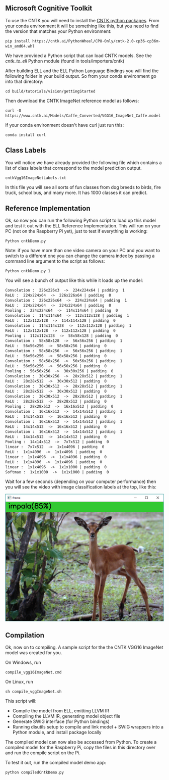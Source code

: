 
## Microsoft Cognitive Toolkit

To use the CNTK you will need to install the [CNTK python packages](https://docs.microsoft.com/en-us/cognitive-toolkit/setup-linux-python).
From your conda environment it will be something like this, but you need to find
the version that matches your Python environment:

    pip install https://cntk.ai/PythonWheel/CPU-Only/cntk-2.0-cp36-cp36m-win_amd64.whl

We have provided a Python script that can load CNTK models.
See the *cntk_to_ell* Python module (found in tools/importers/cntk)

After building ELL and the ELL Python Language Bindings you will find the following folder in your build output.
So from your conda environment go into that directory:

    cd build/tutorials/vision/gettingStarted

Then download the CNTK ImageNet reference model as follows:

    curl -O https://www.cntk.ai/Models/Caffe_Converted/VGG16_ImageNet_Caffe.model

If your conda environment doesn't have curl just run this:

    conda install curl

## Class Labels

You will notice we have already provided the following file which contains a list of class labels that correspond to the model prediction output.

    cntkVgg16ImageNetLabels.txt

In this file you will see all sorts of fun classes from dog breeds to birds, fire truck, school bus, and many more.  It has 1000 classes it can predict.


## Reference Implementation

Ok, so now you can run the following Python script to load up this model and test it out with the ELL Reference Implementation.
This will run on your PC (not on the Raspberry Pi yet), just to test if everything is working:

    Python cntkDemo.py

Note: if you have more than one video camera on your PC and you want to switch to a different one you can change the camera index by
passing a command line argument to the script as follows:

    Python cntkDemo.py 1

You will see a bunch of output like this while it loads up the model:

    Convolution :  226x226x3  ->  224x224x64 | padding  1
    ReLU :  224x224x64  ->  226x226x64 | padding  0
    Convolution :  226x226x64  ->  224x224x64 | padding  1
    ReLU :  224x224x64  ->  224x224x64 | padding  0
    Pooling :  224x224x64  ->  114x114x64 | padding  0
    Convolution :  114x114x64  ->  112x112x128 | padding  1
    ReLU :  112x112x128  ->  114x114x128 | padding  0
    Convolution :  114x114x128  ->  112x112x128 | padding  1
    ReLU :  112x112x128  ->  112x112x128 | padding  0
    Pooling :  112x112x128  ->  58x58x128 | padding  0
    Convolution :  58x58x128  ->  56x56x256 | padding  1
    ReLU :  56x56x256  ->  58x58x256 | padding  0
    Convolution :  58x58x256  ->  56x56x256 | padding  1
    ReLU :  56x56x256  ->  58x58x256 | padding  0
    Convolution :  58x58x256  ->  56x56x256 | padding  1
    ReLU :  56x56x256  ->  56x56x256 | padding  0
    Pooling :  56x56x256  ->  30x30x256 | padding  0
    Convolution :  30x30x256  ->  28x28x512 | padding  1
    ReLU :  28x28x512  ->  30x30x512 | padding  0
    Convolution :  30x30x512  ->  28x28x512 | padding  1
    ReLU :  28x28x512  ->  30x30x512 | padding  0
    Convolution :  30x30x512  ->  28x28x512 | padding  1
    ReLU :  28x28x512  ->  28x28x512 | padding  0
    Pooling :  28x28x512  ->  16x16x512 | padding  0
    Convolution :  16x16x512  ->  14x14x512 | padding  1
    ReLU :  14x14x512  ->  16x16x512 | padding  0
    Convolution :  16x16x512  ->  14x14x512 | padding  1
    ReLU :  14x14x512  ->  16x16x512 | padding  0
    Convolution :  16x16x512  ->  14x14x512 | padding  1
    ReLU :  14x14x512  ->  14x14x512 | padding  0
    Pooling :  14x14x512  ->  7x7x512 | padding  0
    linear :  7x7x512  ->  1x1x4096 | padding  0
    ReLU :  1x1x4096  ->  1x1x4096 | padding  0
    linear :  1x1x4096  ->  1x1x4096 | padding  0
    ReLU :  1x1x4096  ->  1x1x4096 | padding  0
    linear :  1x1x4096  ->  1x1x1000 | padding  0
    Softmax :  1x1x1000  ->  1x1x1000 | padding  0

    
Wait for a few seconds (depending on your computer performance) then you will see the video with image
classification labels at the top, like this:

![screenshot](Screenshot.png)

## Compilation

Ok, now on to compiling. A sample script for the the CNTK VGG16 ImageNet model was created for you. 

On Windows, run 

    compile_vgg16ImageNet.cmd

On Linux, run

    sh compile_vggImageNet.sh

This script will:

* Compile the model from ELL, emitting LLVM IR
* Compiling the LLVM IR, generating model object file
* Generate SWIG interface (for Python bindings)
* Running disutils setup to compile and link model + SWIG wrappers into a Python module, and install package locally

The compiled model can now also be accessed from Python. To create a compiled model for the Raspberry Pi, copy the files in this directory over and run the compile script on the Pi.

To test it out, run the compiled model demo app:

    python compiledCntkDemo.py
    

